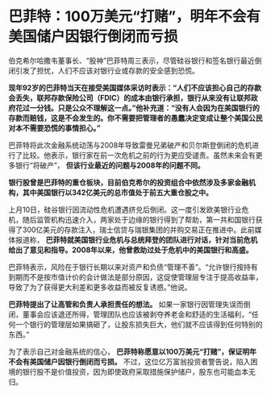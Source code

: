 # 巴菲特：100万美元“打赌”，明年不会有美国储户因银行倒闭而亏损

伯克希尔哈撒韦董事长、“股神”巴菲特周三表示，尽管硅谷银行和签名银行最近倒闭引发了担忧，人们不应该对银行业或存款的安全感到恐慌。

**现年92岁的巴菲特当天在接受美国媒体采访时表示：“人们不应该担心自己的存款会丢失，联邦存款保险公司（FDIC）的成本由银行承担，银行从来没有让联邦政府花过一分钱。只是公众不理解这一点。”他补充道：“没有人会因为在美国银行的存款而赔钱，这是不会发生的。你不需要把管理者的愚蠢决定变成让整个美国公民对本不需要恐慌的事情担心。”**

巴菲特将此次金融系统动荡与2008年导致雷曼兄弟破产和贝尔斯登倒闭的危机进行了比较。他表示，银行家在前一次危机之前的行为更应受谴责。虽然未来会有更多银行“将破产”，
**但该行业最近的问题与2008年的问题不同。**

**银行股曾是巴菲特的重仓板块，目前伯克希尔的投资组合中依然涉及多家金融机构，其中美国银行以342亿美元的总市值处于前五大重仓股之中。**

上月10日，硅谷银行因流动性危机遭遇挤兑后倒闭。这一度引发欧美银行业危机，随后监管机构迅速介入，两家处于边缘的银行得到了帮助，第一共和国银行获得了300亿美元的存款注入，瑞士信贷与瑞银集团的并购交易正在推进中。此前媒体报道称，
**巴菲特就美国银行业危机与总统拜登的团队进行对话，针对当前危机给出了意见和指导。2008年以来，他曾救助过处于危机中的美国银行和高盛。**

巴菲特表示，风险在于银行长期以来对资产和负债“管理不善”。“允许银行按持有到期而不是按市值计价的会计做法是部分原因，这促使管理层专注于提高收益率，导致了为了获得更大利差和更多收益而被反复诱惑。”他说。

**巴菲特提出了让高管和负责人承担责任的想法。**
如果一家银行因管理失误而倒闭，董事会应该退还所得，管理团队也应该被剥夺养老金和舒适的生活福利，“任何一个银行的管理层如果搞砸了，让股东损失巨大，他们就不应该得到任何特别的东西。”

为了表示自己对金融系统的信心， **巴菲特称愿意以100万美元“打赌”，保证明年不会有美国储户因银行倒闭而亏损。**
不过，这位亿万富翁投资者警告说，陷入困境的银行股不是价值投资，因为即使政府采取措施保护储户，股东也可能血本无归。

